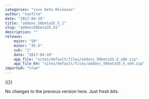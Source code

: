 ```yaml
---
categories: "vvvv beta Releases"
author: "tonfilm"
date: "2017-04-19"
title: "addons_50beta35.5_1"
slug: "addons50beta35.51"
description: ""
release: 
    major: "50"
    minor: "35.5"
    sub: "1"
    date: "2017-04-18"
    app_file: "sites/default/files/addons_50beta35.5_x86.zip"
    app_file_64: "sites/default/files/addons_50beta35.5_x64.zip"
imported: "true"
---
```


{{<previousRelease>}}


No changes to the previous version here. Just fresh bits.